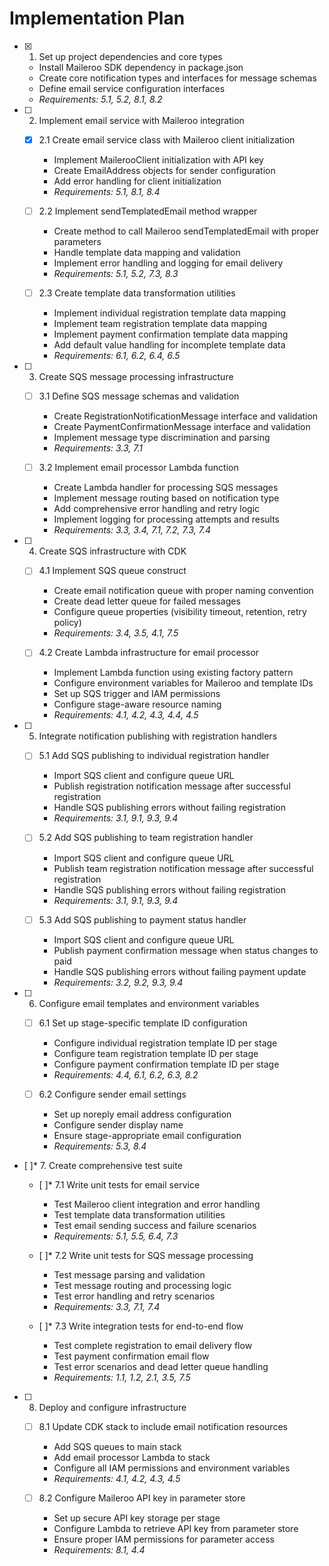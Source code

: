 # Implementation Plan

- [x] 1. Set up project dependencies and core types
  - Install Maileroo SDK dependency in package.json
  - Create core notification types and interfaces for message schemas
  - Define email service configuration interfaces
  - _Requirements: 5.1, 5.2, 8.1, 8.2_

- [ ] 2. Implement email service with Maileroo integration
  - [x] 2.1 Create email service class with Maileroo client initialization
    - Implement MailerooClient initialization with API key
    - Create EmailAddress objects for sender configuration
    - Add error handling for client initialization
    - _Requirements: 5.1, 8.1, 8.4_

  - [ ] 2.2 Implement sendTemplatedEmail method wrapper
    - Create method to call Maileroo sendTemplatedEmail with proper parameters
    - Handle template data mapping and validation
    - Implement error handling and logging for email delivery
    - _Requirements: 5.1, 5.2, 7.3, 8.3_

  - [ ] 2.3 Create template data transformation utilities
    - Implement individual registration template data mapping
    - Implement team registration template data mapping  
    - Implement payment confirmation template data mapping
    - Add default value handling for incomplete template data
    - _Requirements: 6.1, 6.2, 6.4, 6.5_

- [ ] 3. Create SQS message processing infrastructure
  - [ ] 3.1 Define SQS message schemas and validation
    - Create RegistrationNotificationMessage interface and validation
    - Create PaymentConfirmationMessage interface and validation
    - Implement message type discrimination and parsing
    - _Requirements: 3.3, 7.1_

  - [ ] 3.2 Implement email processor Lambda function
    - Create Lambda handler for processing SQS messages
    - Implement message routing based on notification type
    - Add comprehensive error handling and retry logic
    - Implement logging for processing attempts and results
    - _Requirements: 3.3, 3.4, 7.1, 7.2, 7.3, 7.4_

- [ ] 4. Create SQS infrastructure with CDK
  - [ ] 4.1 Implement SQS queue construct
    - Create email notification queue with proper naming convention
    - Create dead letter queue for failed messages
    - Configure queue properties (visibility timeout, retention, retry policy)
    - _Requirements: 3.4, 3.5, 4.1, 7.5_

  - [ ] 4.2 Create Lambda infrastructure for email processor
    - Implement Lambda function using existing factory pattern
    - Configure environment variables for Maileroo and template IDs
    - Set up SQS trigger and IAM permissions
    - Configure stage-aware resource naming
    - _Requirements: 4.1, 4.2, 4.3, 4.4, 4.5_

- [ ] 5. Integrate notification publishing with registration handlers
  - [ ] 5.1 Add SQS publishing to individual registration handler
    - Import SQS client and configure queue URL
    - Publish registration notification message after successful registration
    - Handle SQS publishing errors without failing registration
    - _Requirements: 3.1, 9.1, 9.3, 9.4_

  - [ ] 5.2 Add SQS publishing to team registration handler
    - Import SQS client and configure queue URL
    - Publish team registration notification message after successful registration
    - Handle SQS publishing errors without failing registration
    - _Requirements: 3.1, 9.1, 9.3, 9.4_

  - [ ] 5.3 Add SQS publishing to payment status handler
    - Import SQS client and configure queue URL
    - Publish payment confirmation message when status changes to paid
    - Handle SQS publishing errors without failing payment update
    - _Requirements: 3.2, 9.2, 9.3, 9.4_

- [ ] 6. Configure email templates and environment variables
  - [ ] 6.1 Set up stage-specific template ID configuration
    - Configure individual registration template ID per stage
    - Configure team registration template ID per stage
    - Configure payment confirmation template ID per stage
    - _Requirements: 4.4, 6.1, 6.2, 6.3, 8.2_

  - [ ] 6.2 Configure sender email settings
    - Set up noreply email address configuration
    - Configure sender display name
    - Ensure stage-appropriate email configuration
    - _Requirements: 5.3, 8.4_

- [ ]* 7. Create comprehensive test suite
  - [ ]* 7.1 Write unit tests for email service
    - Test Maileroo client integration and error handling
    - Test template data transformation utilities
    - Test email sending success and failure scenarios
    - _Requirements: 5.1, 5.5, 6.4, 7.3_

  - [ ]* 7.2 Write unit tests for SQS message processing
    - Test message parsing and validation
    - Test message routing and processing logic
    - Test error handling and retry scenarios
    - _Requirements: 3.3, 7.1, 7.4_

  - [ ]* 7.3 Write integration tests for end-to-end flow
    - Test complete registration to email delivery flow
    - Test payment confirmation email flow
    - Test error scenarios and dead letter queue handling
    - _Requirements: 1.1, 1.2, 2.1, 3.5, 7.5_

- [ ] 8. Deploy and configure infrastructure
  - [ ] 8.1 Update CDK stack to include email notification resources
    - Add SQS queues to main stack
    - Add email processor Lambda to stack
    - Configure all IAM permissions and environment variables
    - _Requirements: 4.1, 4.2, 4.3, 4.5_

  - [ ] 8.2 Configure Maileroo API key in parameter store
    - Set up secure API key storage per stage
    - Configure Lambda to retrieve API key from parameter store
    - Ensure proper IAM permissions for parameter access
    - _Requirements: 8.1, 4.4_
